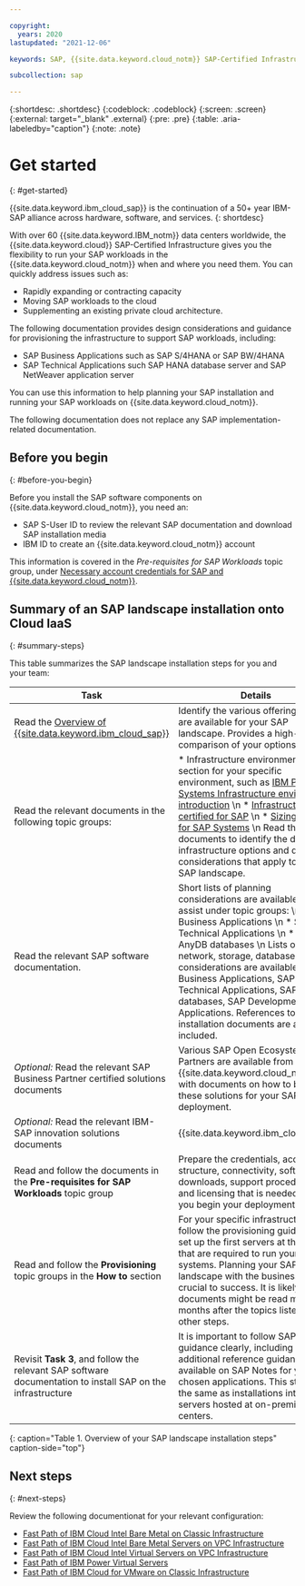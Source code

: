 ```yaml
---

copyright:
  years: 2020
lastupdated: "2021-12-06"

keywords: SAP, {{site.data.keyword.cloud_notm}} SAP-Certified Infrastructure, {{site.data.keyword.ibm_cloud_sap}}, SAP Workloads

subcollection: sap  

---
```


{:shortdesc: .shortdesc}
{:codeblock: .codeblock}
{:screen: .screen}
{:external: target="_blank" .external}
{:pre: .pre}
{:table: .aria-labeledby="caption"}
{:note: .note}

# Get started
{: #get-started}

{{site.data.keyword.ibm_cloud_sap}} is the continuation of a 50+ year IBM-SAP alliance across hardware, software, and services.
{: shortdesc}

With over 60 {{site.data.keyword.IBM_notm}} data centers worldwide, the {{site.data.keyword.cloud}} SAP-Certified Infrastructure gives you the flexibility to run your SAP workloads in the {{site.data.keyword.cloud_notm}} when and where you need them. You can quickly address issues such as:

* Rapidly expanding or contracting capacity
* Moving SAP workloads to the cloud 
* Supplementing an existing private cloud architecture.

The following documentation provides design considerations and guidance for provisioning the infrastructure to support SAP workloads, including: 

* SAP Business Applications such as SAP S/4HANA or SAP BW/4HANA 
* SAP Technical Applications such SAP HANA database server and SAP NetWeaver application server

You can use this information to help planning your SAP installation and running your SAP workloads on {{site.data.keyword.cloud_notm}}.

The following documentation does not replace any SAP implementation-related documentation.

## Before you begin
{: #before-you-begin}

Before you install the SAP software components on {{site.data.keyword.cloud_notm}}, you need an:
* SAP S-User ID to review the relevant SAP documentation and download SAP installation media
* IBM ID to create an {{site.data.keyword.cloud_notm}} account

This information is covered in the *Pre-requisites for SAP Workloads* topic group, under [Necessary account credentials for SAP and {{site.data.keyword.cloud_notm}}](/docs/sap?topic=sap-necessary-credentials).

## Summary of an SAP landscape installation onto Cloud IaaS
{: #summary-steps}

This table summarizes the SAP landscape installation steps for you and your team:

| **Task** |**Details** |
| ----- | ----- |
| Read the [Overview of {{site.data.keyword.ibm_cloud_sap}}](/docs/sap?topic=sap-overview-sap-offerings-overview) | Identify the various offerings that are available for your SAP landscape. Provides a high-level comparison of your options. |
| Read the relevant documents in the following topic groups: | * Infrastructure environments section for your specific environment, such as [IBM Power Systems Infrastructure environment introduction](/docs/sap?topic=sap-power-env-introduction) \n * [Infrastructure certified for SAP](/docs/sap?topic=sap-iaas-offerings) \n * [Sizing process for SAP Systems](/docs/sap?topic=sap-sizing) \n Read these documents to identify the detailed infrastructure options and design considerations that apply to your SAP landscape. |
| Read the relevant SAP software documentation. | Short lists of planning considerations are available to assist under topic groups: \n * SAP Business Applications \n * SAP Technical Applications \n * SAP AnyDB databases \n Lists of usage, network, storage, database, and OS considerations are available for SAP Business Applications, SAP Technical Applications, SAP AnyDB databases, SAP Development Applications. References to SAP installation documents are also included. |
| _Optional:_ Read the relevant SAP Business Partner certified solutions documents | Various SAP Open Ecosystem Partners are available from {{site.data.keyword.cloud_notm}}, with documents on how to best use these solutions for your SAP deployment. |
| _Optional:_ Read the relevant IBM-SAP innovation solutions documents|{{site.data.keyword.ibm_cloud_sap}} | This documentation provides more options for maximizing your SAP landscape, including Cloud Migration Acceleration and {{site.data.keyword.ibmwatson_notm}}. |
| Read and follow the documents in the **Pre-requisites for SAP Workloads** topic group | Prepare the credentials, account structure, connectivity, software downloads, support procedures, and licensing that is needed before you begin your deployment. |
| Read and follow the **Provisioning** topic groups in the **How to** section | For your specific infrastructure, follow the provisioning guidelines to set up the first servers at the sizes that are required to run your SAP systems. Planning your SAP landscape with the business is crucial to success. It is likely these documents might be read many months after the topics listed in the other steps. |
| Revisit **Task 3**, and follow the relevant SAP software documentation to install SAP on the infrastructure | It is important to follow SAP guidance clearly, including any additional reference guidance available on SAP Notes for your chosen applications. This stage is the same as installations into servers hosted at on-premises data centers. |
{: caption="Table 1. Overview of your SAP landscape installation steps" caption-side="top"}

## Next steps
{: #next-steps}

Review the following documentionat for your relevant configuration:

* [Fast Path of IBM Cloud Intel Bare Metal on Classic Infrastructure](/docs/sap?topic=sap-fast-path-site-map-intel-bm)
* [Fast Path of IBM Cloud Intel Bare Metal Servers on VPC Infrastructure](/docs/sap?topic=sap-fast-path-site-map-intel-bm-vpc)
* [Fast Path of IBM Cloud Intel Virtual Servers on VPC Infrastructure](/docs/sap?topic=sap-fast-path-site-map-intel-vs-gen2)
* [Fast Path of IBM Power Virtual Servers](/docs/sap?topic=sap-fast-path-site-map-power-vs)
* [Fast Path of IBM Cloud for VMware on Classic Infrastructure](/docs/sap?topic=sap-fast-path-site-map-vmware-sddc)

